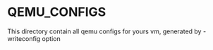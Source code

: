# QEMU_CONFIGS

This directory contain all qemu configs for yours vm, generated by -writeconfig option
